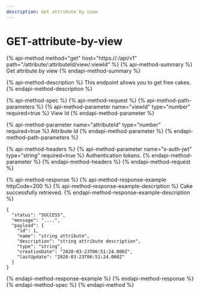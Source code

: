 ```yaml
---
description: Get attribute by view
---
```


# GET-attribute-by-view

{% api-method method="get" host="https://<host>:<port>/api/v1" path="/attribute/:attributeId/view/:viewId" %}
{% api-method-summary %}
Get attribute by view
{% endapi-method-summary %}

{% api-method-description %}
This endpoint allows you to get free cakes.
{% endapi-method-description %}

{% api-method-spec %}
{% api-method-request %}
{% api-method-path-parameters %}
{% api-method-parameter name="viewId" type="number" required=true %}
View Id
{% endapi-method-parameter %}

{% api-method-parameter name="attributeId" type="number" required=true %}
Attribute Id
{% endapi-method-parameter %}
{% endapi-method-path-parameters %}

{% api-method-headers %}
{% api-method-parameter name="x-auth-jwt" type="string" required=true %}
Authentication tokens.
{% endapi-method-parameter %}
{% endapi-method-headers %}
{% endapi-method-request %}

{% api-method-response %}
{% api-method-response-example httpCode=200 %}
{% api-method-response-example-description %}
Cake successfully retrieved.
{% endapi-method-response-example-description %}

```
{
  "status": "SUCCESS",
  "message": "....",
  "payload": {
    "id": 1,
    "name": "string attribute",
    "description": "string attribute description",
    "type": "string",
    "creationDate": "2020-03-23T06:51:24.000Z",
    "lastUpdate": "2020-03-23T06:51:24.000Z"
  }
}
```
{% endapi-method-response-example %}
{% endapi-method-response %}
{% endapi-method-spec %}
{% endapi-method %}



